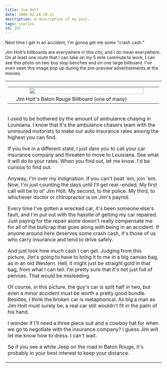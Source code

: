 ```yaml
---
title: Jim Holt
date: 2006-02-26 20:21
description: A description of my post.
tags: stories
id: 191
---
```

Next time I get in an accident, I'm gonna get me some "crash cash."

Jim Holt's billboards are everywhere in this city, and I do mean everywhere.  On at least one route that I can take on my 5 mile commute to work, I can see this photo on two bus stop benches and on one large billboard.  I've even seen this image pop up during the pre-preview advertisements at the movies.
<span class="spanEndPreview">&nbsp;</span>
<table><tr><td>
<table cellpadding="2" align="right"><tr><td width="5" rowspan="2"><spacer type="block" width="5" height="1"></spacer></td><td width="650" ><center><img src="/img/jimholt.jpg"/ width="90%"/></center></td></tr><tr><td class="caption" width="650">Jim Holt's Baton Rouge Billboard (one of many)</td></tr></table></td></tr><tr><td>

I used to be bothered by the amount of ambulance chasing in Louisiana.  I know that it's the ambulance chasers team with the uninsured motorists to make our auto insurance rates among the highest you can find.

If you live in a different state, I just dare you to call your car insurance company and threaten to move to Louisiana.  See what it will do to your rates.  When you find out, let me know.  I'd be curious to find out.

Anyway, I'm over my indignation.  If you can't beat 'em, join 'em.  Now, I'm just counting the days until I'll get rear-ended.  My first call will be to ol' Jim Holt.  My second, to the police.  My third, to whichever doctor or chiropractor is on Jim's payroll.  

Every time I've gotten a wrecked car, it's been someone else's fault, and I'm put out with the hasstle of getting my car repaired.  Just paying for the repair alone doesn't really compensate me for all of the bullcrap that goes along with being in an accident.  If anyone around here deserves some crash cash, it's those of us who carry insurance and tend to drive safely.

And just look how <i>much</i> cash I can get.  Judging from this picture, Jim's going to have to bring it to me in a big canvas bag, as in an old Western.  Hell, it might just be straight gold in that bag, from what I can tell.  I'm pretty sure that it's not just full of pennies.  That would be misleading.

Of course, in this picture, the guy's car is split half in two, but even a minor accident must be worth a pretty good bundle.  Besides, I think the broken car is metaphorical.  As big a man as Jim Holt must surely be, a real car still wouldn't fit in the palm of his hand.

I wonder if I'll need a three piece suit and a cowboy hat for when we go to negotiate with the insurance company?  I guess Jim will let me know how to dress.  I can't wait.  

So if you see a white Jeep on the road in Baton Rouge, it's probably in your best interest to keep your distance.</td></tr></table>